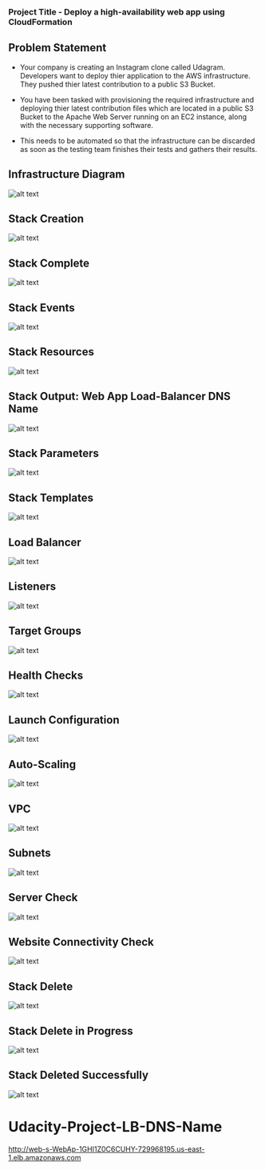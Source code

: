 ### Project Title - Deploy a high-availability web app using CloudFormation

## Problem Statement

* Your company is creating an Instagram clone called Udagram. Developers want to deploy thier application to the AWS infrastructure. They pushed thier latest contribution to a public S3 Bucket.

* You have been tasked with provisioning the required infrastructure and deploying thier latest contribution files which are located in a public S3 Bucket to the Apache Web Server running on an EC2 instance, along with the necessary supporting software.

* This needs to be automated so that the infrastructure can be discarded as soon as the testing team finishes their tests and gathers their results.

## Infrastructure Diagram

![alt text](https://github.com/OmarKhalil10/Deploy-a-High-Availability-Web-App-using-CloudFormation/blob/main/Screenshots/Infrastructure%20Diagram.png "Infrastructure Diagram")

## Stack Creation

![alt text](https://github.com/OmarKhalil10/Deploy-a-High-Availability-Web-App-using-CloudFormation/blob/main/Screenshots/Create%20Stack.PNG "Stack Creation")

## Stack Complete

![alt text](https://github.com/OmarKhalil10/Deploy-a-High-Availability-Web-App-using-CloudFormation/blob/main/Screenshots/Stack%20Complete.PNG "Stack Complete")

## Stack Events

![alt text](https://github.com/OmarKhalil10/Deploy-a-High-Availability-Web-App-using-CloudFormation/blob/main/Screenshots/Stack%20Events.PNG "Stack Events")

## Stack Resources

![alt text](https://github.com/OmarKhalil10/Deploy-a-High-Availability-Web-App-using-CloudFormation/blob/main/Screenshots/Stack%20Resources.PNG "Stack Resources")

## Stack Output: Web App Load-Balancer DNS Name

![alt text](https://github.com/OmarKhalil10/Deploy-a-High-Availability-Web-App-using-CloudFormation/blob/main/Screenshots/URL%20for%20Load%20Balancer%20DNS%20Name%20and%20http%20in%20front%20of%20it.PNG "Web App Load-Balancer DNS Name")

## Stack Parameters

![alt text](https://github.com/OmarKhalil10/Deploy-a-High-Availability-Web-App-using-CloudFormation/blob/main/Screenshots/Stack%20Parameters.PNG "Stack Parameters")

## Stack Templates

![alt text](https://github.com/OmarKhalil10/Deploy-a-High-Availability-Web-App-using-CloudFormation/blob/main/Screenshots/Stack%20Template.PNG "Stack Templates")

## Load Balancer

![alt text](https://github.com/OmarKhalil10/Deploy-a-High-Availability-Web-App-using-CloudFormation/blob/main/Screenshots/Load%20Balancer.PNG "Load Balancer")

## Listeners

![alt text](https://github.com/OmarKhalil10/Deploy-a-High-Availability-Web-App-using-CloudFormation/blob/main/Screenshots/Load%20Balancer%20Details%20%26%20Listeners.PNG "Listeners")

## Target Groups

![alt text](https://github.com/OmarKhalil10/Deploy-a-High-Availability-Web-App-using-CloudFormation/blob/main/Screenshots/Target%20Groups.PNG "Target Groups")

## Health Checks

![alt text](https://github.com/OmarKhalil10/Deploy-a-High-Availability-Web-App-using-CloudFormation/blob/main/Screenshots/Health%20Checks.PNG "Health Checks")

## Launch Configuration

![alt text](https://github.com/OmarKhalil10/Deploy-a-High-Availability-Web-App-using-CloudFormation/blob/main/Screenshots/Launch%20Configurations.PNG "Launch Configuration")

## Auto-Scaling

![alt text](https://github.com/OmarKhalil10/Deploy-a-High-Availability-Web-App-using-CloudFormation/blob/main/Screenshots/Auto%20Scaling%20Groups.PNG "Auto-Scaling")

## VPC

![alt text](https://github.com/OmarKhalil10/Deploy-a-High-Availability-Web-App-using-CloudFormation/blob/main/Screenshots/VPC.PNG "VPC")

## Subnets

![alt text](https://github.com/OmarKhalil10/Deploy-a-High-Availability-Web-App-using-CloudFormation/blob/main/Screenshots/Subnets.PNG "Subnets")

## Server Check

![alt text](https://github.com/OmarKhalil10/Deploy-a-High-Availability-Web-App-using-CloudFormation/blob/main/Screenshots/It%20Works!.PNG "Server Check")

## Website Connectivity Check

![alt text](https://github.com/OmarKhalil10/Deploy-a-High-Availability-Web-App-using-CloudFormation/blob/main/Screenshots/website%20LB-EC2-s3%20connectivity%20check.PNG "Website Connectivity Check")

## Stack Delete

![alt text](https://github.com/OmarKhalil10/Deploy-a-High-Availability-Web-App-using-CloudFormation/Screenshots/NONE.jpg "Stack Delete")

## Stack Delete in Progress

![alt text](https://github.com/OmarKhalil10/Deploy-a-High-Availability-Web-App-using-CloudFormation/Screenshots/NONE.jpg "Stack Delete in Progress")

## Stack Deleted Successfully

![alt text](https://github.com/OmarKhalil10/Deploy-a-High-Availability-Web-App-using-CloudFormation/Screenshots/NONE.jpg "Stack Deleted Successfully")

# Udacity-Project-LB-DNS-Name

http://web-s-WebAp-1GHI1Z0C6CUHY-729968195.us-east-1.elb.amazonaws.com